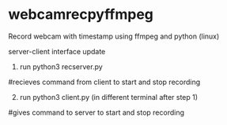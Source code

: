 # webcamrecpyffmpeg

Record webcam with timestamp using ffmpeg and python (linux)

server-client interface update

1. run python3 recserver.py 
      
#recieves command from client to start and stop recording

2. run python3 client.py (in different terminal after step 1)

#gives command to server to start and stop recording



